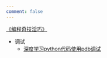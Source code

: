 ```yaml
---
comment: false
---
```

[《编程奇技淫巧》](index.md)
- 调试
  - [深度学习python代码使用pdb调试](调试/01-pdb_debug_python_code.md)

